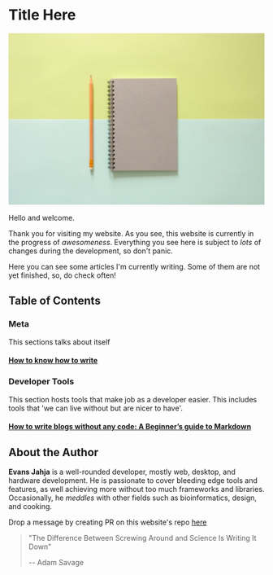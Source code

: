 Title Here
==========

![notebook](/img/stock/pexels-photo-544115.jpg)

Hello and welcome.

Thank you for visiting my website. As you see, this website is currently
in the progress of _awesomeness_. Everything you see here is subject to
_lots_ of changes during the development, so don't panic.

Here you can see some articles I'm currently writing. Some of them are
not yet finished, so, do check often!


Table of Contents
-----------------

### Meta
This sections talks about itself

#### [How to know how to write](posts/how-to-know-how-to-write)

### Developer Tools
This section hosts tools that make job as a developer easier.
This includes tools that 'we can live without but are nicer to have'.

<!-- #### [(in progress) Git - The Ultimate Undo Tool for Collaborative Projects](posts/git) -->
#### [How to write blogs without any code: A Beginner’s guide to Markdown](posts/how-to-write-blogs-without-any-code-a-beginners-guide-to-markdown)


About the Author
----------------

**Evans Jahja** is a well-rounded developer, mostly web, desktop,
and hardware development. He is passionate to cover bleeding edge tools and features,
as well achieving more without too much frameworks and libraries. Occasionally,
he _meddles_ with other fields such as bioinformatics, design, and cooking.

Drop a message by creating PR on this website's repo [here](https://github.com/Charon77/charon77.github.io/pulls)


>"The Difference Between Screwing Around
> and Science Is Writing It Down"
>
> -- Adam Savage
